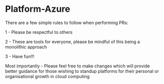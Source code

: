 # Platform-Azure
There are a few simple rules to follow when performing PRs:

1 - Please be respectful to others

2 - These are tools for everyone, please be mindful of this being a monolithic approach

3 - Have fun!!!


Most importantly - Please feel free to make changes which will provide better guidance for those wishing to standup platforms for their personal or organisational growth in cloud computing
